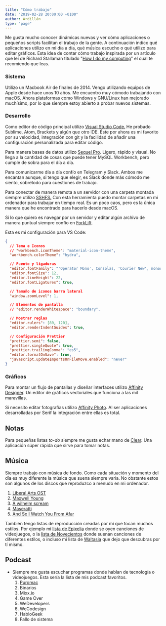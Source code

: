 ```yaml
---
title: "Cómo trabajo"
date: "2019-02-28 20:00:00 +0100"
author: Ardillán
type: "page"
---
```


Me gusta mucho conocer dinámicas nuevas y ver cómo aplicaciones o pequeños scripts facilitan el trabajo de la gente. A continuación indico qué aplicaciones utilizo en mi día a día, qué música escucho o qué utilizo para editar gráficos. Esta idea de contar cómo trabajo inspirada por un artículo que leí de Richard Stallaman titulado "[How I do my computing](https://stallman.org/stallman-computing.html)" el cual te recomiendo que leas.

### Sistema

Utilizo un Macbook Air de finales de 2014. Vengo utilizando equipos de Apple desde hace unos 10 años. Me encuentro muy cómodo trabajando con macOS. Ahora plataformas como Windows y GNU/Linux han mejorado muchísimo, por lo que siempre estoy abierto a probar nuevos sistemas.

### Desarrollo

Como editor de código principal utilizo [Visual Studio Code.](https://code.visualstudio.com/) He probado Sublime, Atom, Brackets y algún que otro IDE. Éste por ahora es mi favorito por su velocidad, integración con git y la facilidad de añadir una configuración personalizada para editar código.

Para manera bases de datos utilizo [Sequel Pro](https://www.sequelpro.com/). Ligero, rápido y visual. No llega a la cantidad de cosas que puede tener MySQL Workbench, pero cumple de sobra para el día a día.

Para comunicarme día a día confío en Telegram y Slack. Ambos me encantan aunque, si tengo que elegir, es Slack donde más cómodo me siento, sobretodo para cuestiones de trabajo.

Para conectar de manera remota a un servidor con una carpeta montada siempre utilizo [SSHFS.](https://github.com/osxfuse/osxfuse/wiki/SSHFS) Con esta herramienta puedo montar carpetas en mi ordenador para trabajar en tiempo real. Es un poco caos, pero es la única manera que he encontrado para hacerlo desde macOS.

Si lo que quiero es navegar por un servidor y editar algún archivo de manera puntual siempre confío en [ForkLift](https://www.binarynights.com/forklift/).

Esta es mi configuración para VS Code:

```json
{
  // Tema e Iconos
  // "workbench.iconTheme": "material-icon-theme",
  "workbench.colorTheme": "hydra",

  // Fuente y ligaduras
  "editor.fontFamily": "'Operator Mono', Consolas, 'Courier New', monospace",
  "editor.fontSize": 12,
  "editor.lineHeight": 22,
  "editor.fontLigatures": true,

  // Tamaño de iconos barra lateral
  "window.zoomLevel": 1,

  // Elementos de pantalla
  // "editor.renderWhitespace": "boundary",

  // Mostrar reglas
  "editor.rulers": [80, 120],
  "editor.renderIndentGuides": true,

  // Configuración Prettier
  "prettier.semi": false,
  "prettier.singleQuote": true,
  "prettier.trailingComma": "es5",
  "editor.formatOnSave": true,
  "javascript.updateImportsOnFileMove.enabled": "never"
}
```

### Gráficos

Para montar un flujo de pantallas y diseñar interfaces utilizo [Affinity Designer](https://affinity.serif.com/es/designer/). Un editor de gráficos vectoriales que funciona a las mil maravillas.

Si necesito editar fotografías utilizo [Affinity Photo](https://affinity.serif.com/es/photo/). Al ser aplicaciones desarrolladas por Serif la integración entre ellas es total.

## Notas

Para pequeñas listas _to-do_ siempre me gusta echar mano de [Clear](https://itunes.apple.com/us/app/clear-tasks-reminders-to-do-lists/id504544917?mt=12). Una aplicación súper rápida que sirve para tomar notas.

## Música

Siempre trabajo con música de fondo. Como cada situación y momento del día es muy diferente la música que suena siempre varía. No obstante estos son algunos de los discos que reproduzco a menudo en mi ordenador.

1. [Liberal Arts OST](http://www.imdb.com/title/tt1872818/soundtrack)
2. [Maxwell Young](https://soundcloud.com/maxwell_young)
3. [A wilhelm scream](https://jumpstartrecords.bandcamp.com/album/career-suicide)
4. [Maseratti](https://maserati.bandcamp.com/album/passages)
5. [And So I Watch You From Afar](https://asiwyfa.bandcamp.com/)

También tengo listas de reproducción creadas por mí que tocan muchos estilos. Por ejemplo mi [lista de Epixelia](https://itunes.apple.com/es/playlist/epixelia/pl.u-BNA6rgWCpXPK5z) donde se oyen canciones de videojuegos, o la [lista de Novecientos](https://itunes.apple.com/es/playlist/novecientos/pl.u-leyl1XRCxZ3y0L) donde suenan canciones de diferentes estilos, o incluso mi lista de [Waltasia](https://itunes.apple.com/es/playlist/waltasia/pl.u-6mo448etZkj7EP) que dejo que descubras por tí mismo.

## Podcast

- Siempre me gusta escuchar programas donde hablan de tecnología o videojuegos. Esta sería la lista de mis podcast favoritos.
  1.  [Puromac](http://www.puromac.com/)
  2.  Binarios
  3.  Mixx.io
  4.  Game Over
  5.  WeDevelopers
  6.  WeCodesign
  7.  HabloGeek
  8.  Fallo de sistema
